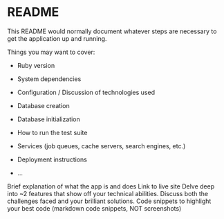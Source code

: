# README

This README would normally document whatever steps are necessary to get the
application up and running.

Things you may want to cover:

* Ruby version

* System dependencies

* Configuration / Discussion of technologies used



* Database creation

* Database initialization

* How to run the test suite

* Services (job queues, cache servers, search engines, etc.)

* Deployment instructions

* ...


Brief explanation of what the app is and does
Link to live site
Delve deep into ~2 features that show off your technical abilities. Discuss both the challenges faced and your brilliant solutions.
Code snippets to highlight your best code (markdown code snippets, NOT screenshots)
